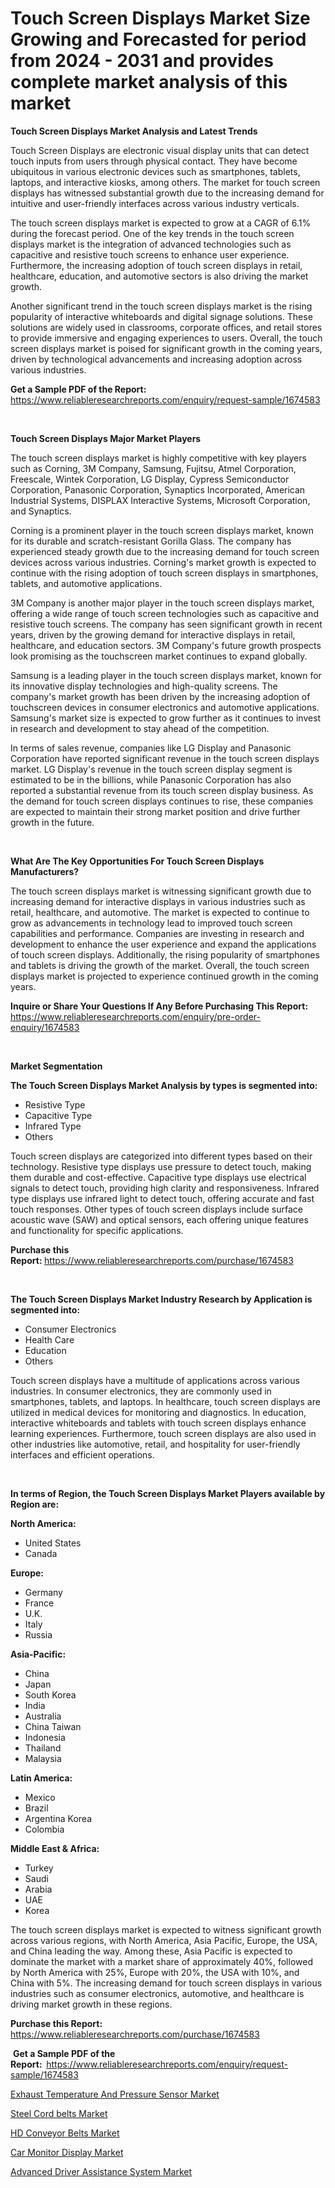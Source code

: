 <p><h1>Touch Screen Displays Market Size Growing and Forecasted for period from 2024 - 2031 and provides complete market analysis of this market</h1></p><p><strong>Touch Screen Displays Market Analysis and Latest Trends</strong></p>
<p><p>Touch Screen Displays are electronic visual display units that can detect touch inputs from users through physical contact. They have become ubiquitous in various electronic devices such as smartphones, tablets, laptops, and interactive kiosks, among others. The market for touch screen displays has witnessed substantial growth due to the increasing demand for intuitive and user-friendly interfaces across various industry verticals.</p><p>The touch screen displays market is expected to grow at a CAGR of 6.1% during the forecast period. One of the key trends in the touch screen displays market is the integration of advanced technologies such as capacitive and resistive touch screens to enhance user experience. Furthermore, the increasing adoption of touch screen displays in retail, healthcare, education, and automotive sectors is also driving the market growth.</p><p>Another significant trend in the touch screen displays market is the rising popularity of interactive whiteboards and digital signage solutions. These solutions are widely used in classrooms, corporate offices, and retail stores to provide immersive and engaging experiences to users. Overall, the touch screen displays market is poised for significant growth in the coming years, driven by technological advancements and increasing adoption across various industries.</p></p>
<p><strong>Get a Sample PDF of the Report:&nbsp;</strong> <a href="https://www.reliableresearchreports.com/enquiry/request-sample/1674583">https://www.reliableresearchreports.com/enquiry/request-sample/1674583</a></p>
<p>&nbsp;</p>
<p><strong>Touch Screen Displays Major Market Players</strong></p>
<p><p>The touch screen displays market is highly competitive with key players such as Corning, 3M Company, Samsung, Fujitsu, Atmel Corporation, Freescale, Wintek Corporation, LG Display, Cypress Semiconductor Corporation, Panasonic Corporation, Synaptics Incorporated, American Industrial Systems, DISPLAX Interactive Systems, Microsoft Corporation, and Synaptics.</p><p>Corning is a prominent player in the touch screen displays market, known for its durable and scratch-resistant Gorilla Glass. The company has experienced steady growth due to the increasing demand for touch screen devices across various industries. Corning's market growth is expected to continue with the rising adoption of touch screen displays in smartphones, tablets, and automotive applications.</p><p>3M Company is another major player in the touch screen displays market, offering a wide range of touch screen technologies such as capacitive and resistive touch screens. The company has seen significant growth in recent years, driven by the growing demand for interactive displays in retail, healthcare, and education sectors. 3M Company's future growth prospects look promising as the touchscreen market continues to expand globally.</p><p>Samsung is a leading player in the touch screen displays market, known for its innovative display technologies and high-quality screens. The company's market growth has been driven by the increasing adoption of touchscreen devices in consumer electronics and automotive applications. Samsung's market size is expected to grow further as it continues to invest in research and development to stay ahead of the competition.</p><p>In terms of sales revenue, companies like LG Display and Panasonic Corporation have reported significant revenue in the touch screen displays market. LG Display's revenue in the touch screen display segment is estimated to be in the billions, while Panasonic Corporation has also reported a substantial revenue from its touch screen display business. As the demand for touch screen displays continues to rise, these companies are expected to maintain their strong market position and drive further growth in the future.</p></p>
<p>&nbsp;</p>
<p><strong>What Are The Key Opportunities For Touch Screen Displays Manufacturers?</strong></p>
<p><p>The touch screen displays market is witnessing significant growth due to increasing demand for interactive displays in various industries such as retail, healthcare, and automotive. The market is expected to continue to grow as advancements in technology lead to improved touch screen capabilities and performance. Companies are investing in research and development to enhance the user experience and expand the applications of touch screen displays. Additionally, the rising popularity of smartphones and tablets is driving the growth of the market. Overall, the touch screen displays market is projected to experience continued growth in the coming years.</p></p>
<p><strong>Inquire or Share Your Questions If Any Before Purchasing This Report:</strong> <a href="https://www.reliableresearchreports.com/enquiry/pre-order-enquiry/1674583">https://www.reliableresearchreports.com/enquiry/pre-order-enquiry/1674583</a></p>
<p>&nbsp;</p>
<p><strong>Market Segmentation</strong></p>
<p><strong>The Touch Screen Displays Market Analysis by types is segmented into:</strong></p>
<p><ul><li>Resistive Type</li><li>Capacitive Type</li><li>Infrared Type</li><li>Others</li></ul></p>
<p><p>Touch screen displays are categorized into different types based on their technology. Resistive type displays use pressure to detect touch, making them durable and cost-effective. Capacitive type displays use electrical signals to detect touch, providing high clarity and responsiveness. Infrared type displays use infrared light to detect touch, offering accurate and fast touch responses. Other types of touch screen displays include surface acoustic wave (SAW) and optical sensors, each offering unique features and functionality for specific applications.</p></p>
<p><strong>Purchase this Report:&nbsp;</strong><a href="https://www.reliableresearchreports.com/purchase/1674583">https://www.reliableresearchreports.com/purchase/1674583</a></p>
<p>&nbsp;</p>
<p><strong>The Touch Screen Displays Market Industry Research by Application is segmented into:</strong></p>
<p><ul><li>Consumer Electronics</li><li>Health Care</li><li>Education</li><li>Others</li></ul></p>
<p><p>Touch screen displays have a multitude of applications across various industries. In consumer electronics, they are commonly used in smartphones, tablets, and laptops. In healthcare, touch screen displays are utilized in medical devices for monitoring and diagnostics. In education, interactive whiteboards and tablets with touch screen displays enhance learning experiences. Furthermore, touch screen displays are also used in other industries like automotive, retail, and hospitality for user-friendly interfaces and efficient operations.</p></p>
<p>&nbsp;</p>
<p><strong>In terms of Region, the Touch Screen Displays Market Players available by Region are:</strong></p>
<p>
    <p> <strong> North America: </strong>
        <ul>
            <li>United States</li>
            <li>Canada</li>
        </ul>
        </p> 
    <p> <strong> Europe: </strong>
        <ul>
            <li>Germany</li>
            <li>France</li>
            <li>U.K.</li>
            <li>Italy</li>
            <li>Russia</li>
        </ul>
        </p> 
    <p> <strong> Asia-Pacific: </strong>
        <ul>
            <li>China</li>
            <li>Japan</li>
            <li>South Korea</li>
            <li>India</li>
            <li>Australia</li>
            <li>China Taiwan</li>
            <li>Indonesia</li>
            <li>Thailand</li>
            <li>Malaysia</li>
        </ul>
        </p> 
    <p> <strong> Latin America: </strong>
        <ul>
            <li>Mexico</li>
            <li>Brazil</li>
            <li>Argentina Korea</li>
            <li>Colombia</li>
        </ul>
        </p> 
    <p> <strong> Middle East & Africa: </strong>
        <ul>
            <li>Turkey</li>
            <li>Saudi</li>
            <li>Arabia</li>
            <li>UAE</li>
            <li>Korea</li>
        </ul>
    </p>
    </p>
<p><p>The touch screen displays market is expected to witness significant growth across various regions, with North America, Asia Pacific, Europe, the USA, and China leading the way. Among these, Asia Pacific is expected to dominate the market with a market share of approximately 40%, followed by North America with 25%, Europe with 20%, the USA with 10%, and China with 5%. The increasing demand for touch screen displays in various industries such as consumer electronics, automotive, and healthcare is driving market growth in these regions.</p></p>
<p><strong>Purchase this Report: </strong><a href="https://www.reliableresearchreports.com/purchase/1674583">https://www.reliableresearchreports.com/purchase/1674583</a></p>
<p>&nbsp;<strong>Get a Sample PDF of the Report:&nbsp;&nbsp;</strong><a href="https://www.reliableresearchreports.com/enquiry/request-sample/1674583">https://www.reliableresearchreports.com/enquiry/request-sample/1674583</a></p>
<p><strong></strong></p>
<p><p><a href="https://github.com/johnbach50/Market-Research-Report-List-2/blob/main/exhaust-temperature-and-pressure-sensor-market.md">Exhaust Temperature And Pressure Sensor Market</a></p><p><a href="https://github.com/GroverBarry/Market-Research-Report-List-4/blob/main/steel-cord-belts-market.md">Steel Cord belts Market</a></p><p><a href="https://github.com/lylyparadise/Market-Research-Report-List-2/blob/main/hd-conveyor-belts-market.md">HD Conveyor Belts Market</a></p><p><a href="https://github.com/kathiaseamanalvaradovlprc2h/Market-Research-Report-List-1/blob/main/car-monitor-display-market.md">Car Monitor Display Market</a></p><p><a href="https://github.com/pjcfca/Market-Research-Report-List-1/blob/main/advanced-driver-assistance-system-market.md">Advanced Driver Assistance System Market</a></p></p>